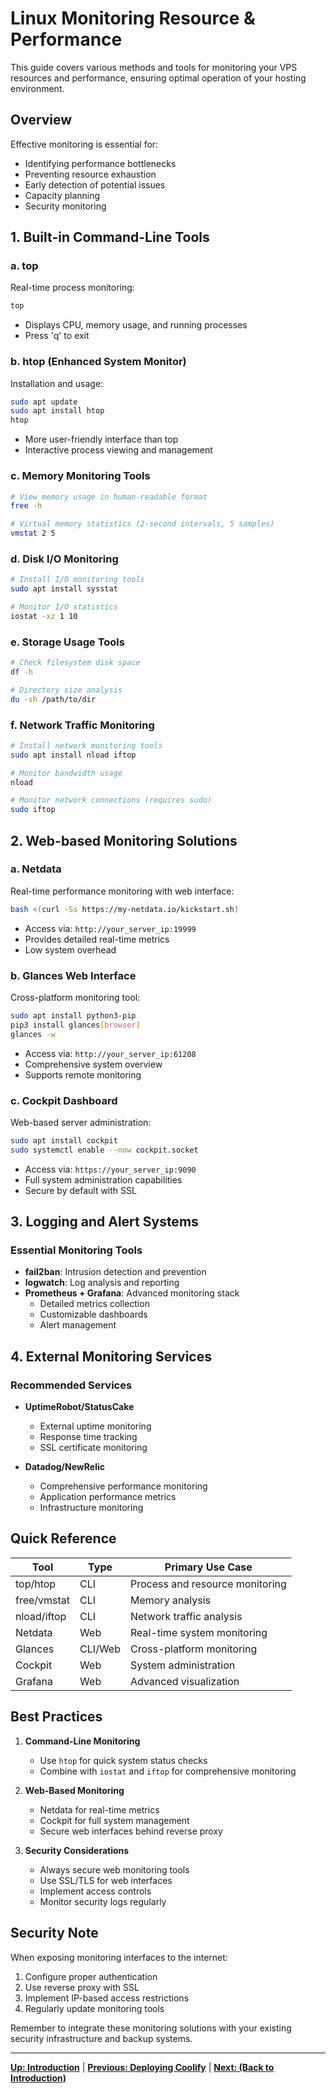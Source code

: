 # Linux Monitoring Resource & Performance

This guide covers various methods and tools for monitoring your VPS resources and performance, ensuring optimal operation of your hosting environment.

## Overview

Effective monitoring is essential for:

- Identifying performance bottlenecks
- Preventing resource exhaustion
- Early detection of potential issues
- Capacity planning
- Security monitoring

## 1. Built-in Command-Line Tools

### a. top

Real-time process monitoring:

```bash
top
```

- Displays CPU, memory usage, and running processes
- Press 'q' to exit

### b. htop (Enhanced System Monitor)

Installation and usage:

```bash
sudo apt update
sudo apt install htop
htop
```

- More user-friendly interface than top
- Interactive process viewing and management

### c. Memory Monitoring Tools

```bash
# View memory usage in human-readable format
free -h

# Virtual memory statistics (2-second intervals, 5 samples)
vmstat 2 5
```

### d. Disk I/O Monitoring

```bash
# Install I/O monitoring tools
sudo apt install sysstat

# Monitor I/O statistics
iostat -xz 1 10
```

### e. Storage Usage Tools

```bash
# Check filesystem disk space
df -h

# Directory size analysis
du -sh /path/to/dir
```

### f. Network Traffic Monitoring

```bash
# Install network monitoring tools
sudo apt install nload iftop

# Monitor bandwidth usage
nload

# Monitor network connections (requires sudo)
sudo iftop
```

## 2. Web-based Monitoring Solutions

### a. Netdata

Real-time performance monitoring with web interface:

```bash
bash <(curl -Ss https://my-netdata.io/kickstart.sh)
```

- Access via: `http://your_server_ip:19999`
- Provides detailed real-time metrics
- Low system overhead

### b. Glances Web Interface

Cross-platform monitoring tool:

```bash
sudo apt install python3-pip
pip3 install glances[browser]
glances -w
```

- Access via: `http://your_server_ip:61208`
- Comprehensive system overview
- Supports remote monitoring

### c. Cockpit Dashboard

Web-based server administration:

```bash
sudo apt install cockpit
sudo systemctl enable --now cockpit.socket
```

- Access via: `https://your_server_ip:9090`
- Full system administration capabilities
- Secure by default with SSL

## 3. Logging and Alert Systems

### Essential Monitoring Tools

- **fail2ban**: Intrusion detection and prevention
- **logwatch**: Log analysis and reporting
- **Prometheus + Grafana**: Advanced monitoring stack
  - Detailed metrics collection
  - Customizable dashboards
  - Alert management

## 4. External Monitoring Services

### Recommended Services

- **UptimeRobot/StatusCake**

  - External uptime monitoring
  - Response time tracking
  - SSL certificate monitoring

- **Datadog/NewRelic**
  - Comprehensive performance monitoring
  - Application performance metrics
  - Infrastructure monitoring

## Quick Reference

| Tool        | Type    | Primary Use Case                |
| ----------- | ------- | ------------------------------- |
| top/htop    | CLI     | Process and resource monitoring |
| free/vmstat | CLI     | Memory analysis                 |
| nload/iftop | CLI     | Network traffic analysis        |
| Netdata     | Web     | Real-time system monitoring     |
| Glances     | CLI/Web | Cross-platform monitoring       |
| Cockpit     | Web     | System administration           |
| Grafana     | Web     | Advanced visualization          |

## Best Practices

1. **Command-Line Monitoring**

   - Use `htop` for quick system status checks
   - Combine with `iostat` and `iftop` for comprehensive monitoring

2. **Web-Based Monitoring**

   - Netdata for real-time metrics
   - Cockpit for full system management
   - Secure web interfaces behind reverse proxy

3. **Security Considerations**
   - Always secure web monitoring tools
   - Use SSL/TLS for web interfaces
   - Implement access controls
   - Monitor security logs regularly

## Security Note

When exposing monitoring interfaces to the internet:

1. Configure proper authentication
2. Use reverse proxy with SSL
3. Implement IP-based access restrictions
4. Regularly update monitoring tools

Remember to integrate these monitoring solutions with your existing security infrastructure and backup systems.

---

**[Up: Introduction](./get-started-with-a-new-linux-vps.md)** | **[Previous: Deploying Coolify](./get-started-with-a-new-linux-vps.md)** | **[Next: (Back to Introduction)](./get-started-with-a-new-linux-vps.md)**
